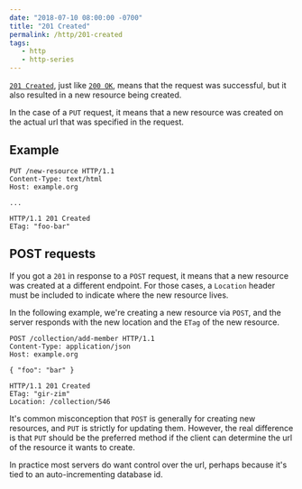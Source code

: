 ```yaml
---
date: "2018-07-10 08:00:00 -0700"
title: "201 Created"
permalink: /http/201-created
tags:
   - http
   - http-series
---
```


[`201 Created`][1], just like [`200 OK`][2], means that the request was
successful, but it also resulted in a new resource being created.

In the case of a `PUT` request, it means that a new resource was created on
the actual url that was specified in the request.

Example
-------

```http
PUT /new-resource HTTP/1.1
Content-Type: text/html
Host: example.org

...
```

```http
HTTP/1.1 201 Created
ETag: "foo-bar"
```

POST requests
-------------

If you got a `201` in response to a `POST` request, it means that a new
resource was created at a different endpoint. For those cases, a `Location`
header must be included to indicate where the new resource lives.

In the following example, we're creating a new resource via `POST`, and the
server responds with the new location and the `ETag` of the new resource.

```http
POST /collection/add-member HTTP/1.1
Content-Type: application/json
Host: example.org

{ "foo": "bar" }
```

```http
HTTP/1.1 201 Created
ETag: "gir-zim"
Location: /collection/546
```

It's common misconception that `POST` is generally for creating new resources,
and `PUT` is strictly for updating them. However, the real difference is that
`PUT` should be the preferred method if the client can determine the url of
the resource it wants to create.

In practice most servers do want control over the url, perhaps because it's
tied to an auto-incrementing database id.

[1]: https://tools.ietf.org/html/rfc7231#section-6.3.2
[2]: /http/200-ok
